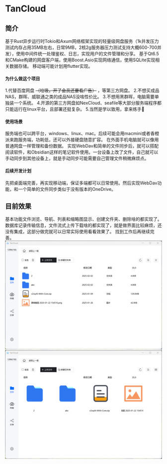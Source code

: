 # TanCloud
## 简介
基于Rust异步运行时Tokio和Axum网络框架实现的轻量级网盘服务（1k并发压力测试内存占用35MB左右，日常9MB，2核2g服务器压力测试支持大概600-700并发），使用中间件统一处理鉴权、日志，实现用户的文件管理和分享。
基于Qt6.5和CMake构建的网盘客户端，使用Boost.Asio实现网络通信，使用SQLite实现相关数据存储。
移动端可能计划用flutter实现。
#### 为什么做这个项目
1.代替百度网盘 ~~（垃圾，开了会员还要看广告）~~ ，等第三方网盘。
2.不想买成品NAS，群晖、威联通之类的成品NAS没啥性价比。
3.不想用黑群晖，电脑需要单独装一个系统。
4.开源的第三方网盘如NexCloud、seafile等大部分服务端程序都只能运行在linux平台，且部署还挺复杂。
5.当然是学以致用，拿来练手🤣
#### 使用场景
服务端也可以跨平台，windows、linux、mac。后续可能会用macmini或者香橙派来跑服务端，功耗低，还可以外接硬盘随意扩容。
在外面手机电脑就可以像用普通网盘一样管理和备份数据。
实现WebDav和简单的文件同步后，就可以搭配阅读软件，和Obsidian这样的笔记软件使用。一台设备上改了文件，自己就可以手动同步到其他设备上，就是手动同步可能需要自己管理文件稍微麻烦点。

#### 后续开发计划
先把桌面端完善，再实现移动端，保证多端都可以日常使用。然后实现WebDav功能，和一个简单的文件同步类似于没有版本的OneDrive。

## 目前效果
基本功能文件浏览、导航、列表和缩略图显示、创建文件夹、删除啥的都实现了。
数据库记录传输信息，文件流式上传下载啥的都实现了，就是做界面比较麻烦，还没有集成，这部分做完就可以日常实际使用看看效果了。
找到工作后再继续完善。
![主界面截图_列表显示文件内容](doc\image\主界面截图_列表显示文件内容.png)
![主界面截图_缩略图显示文件内容](doc\image\主界面截图_缩略图显示文件内容.png)